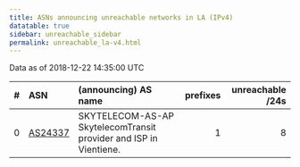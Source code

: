 ```yaml
---
title: ASNs announcing unreachable networks in LA (IPv4)
datatable: true
sidebar: unreachable_sidebar
permalink: unreachable_la-v4.html
---
```


Data as of 2018-12-22 14:35:00 UTC


<div class="datatable-begin"></div>

|   # | ASN                                    | (announcing) AS name                                              |   prefixes |   unreachable /24s |
|----:|:---------------------------------------|:------------------------------------------------------------------|-----------:|-------------------:|
|   0 | [AS24337](unreachable_AS24337-v4.html) | SKYTELECOM-AS-AP SkytelecomTransit provider and ISP in Vientiene. |          1 |                  8 |

<div class="datatable-end"></div>
